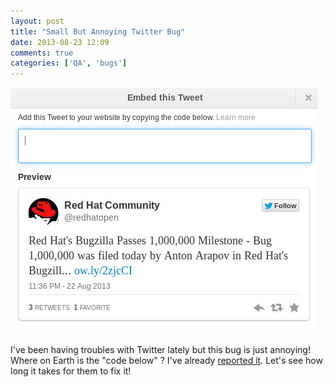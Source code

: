 ```yaml
---
layout: post
title: "Small But Annoying Twitter Bug"
date: 2013-08-23 12:09
comments: true
categories: ['QA', 'bugs']
---
```


!["Tweet Embed Bug"](/images/twitter_embed_bug.png "Tweet Embed Bug")

I've been having troubles with Twitter lately but this bug is just annoying!
Where on Earth is the "code below" ? I've already
[reported it](https://twitter.com/atodorov_/status/370833992074809345). Let's
see how long it takes for them to fix it!

